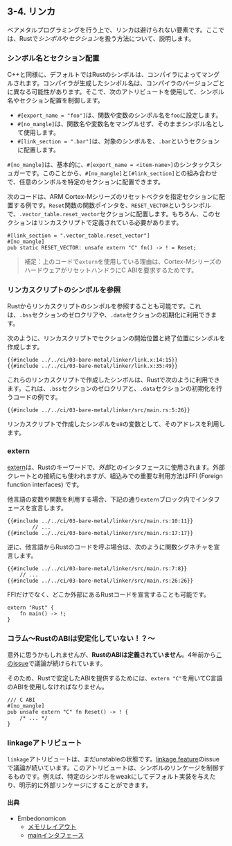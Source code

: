 ## 3-4. リンカ

ベアメタルプログラミングを行う上で、リンカは避けられない要素です。ここでは、Rustで*シンボル*や*セクション*を扱う方法について、説明します。

### シンボル名とセクション配置

C++と同様に、デフォルトではRustのシンボルは、コンパイラによってマングルされます。コンパイラが生成したシンボル名は、コンパイラのバージョンごとに異なる可能性があります。そこで、次のアトリビュートを使用して、シンボル名やセクション配置を制御します。

- `#[export_name = "foo"]`は、関数や変数のシンボル名を`foo`に設定します。
- `#[no_mangle]`は、関数名や変数名をマングルせず、そのままシンボル名として使用します。
- `#[link_section = ".bar"]`は、対象のシンボルを、`.bar`というセクションに配置します。

`#[no_mangle]`は、基本的に、`#[export_name = <item-name>]`のシンタックスシュガーです。このことから、`#[no_mangle]`と`[#link_section]`との組み合わせで、任意のシンボルを特定のセクションに配置できます。

次のコードは、ARM Cortex-Mシリーズのリセットベクタを指定セクションに配置する例です。`Reset`関数の関数ポインタを、`RESET_VECTOR`というシンボルで、`.vector_table.reset_vector`セクションに配置します。もちろん、このセクションはリンカスクリプトで定義されている必要があります。

```rust,ignore
#[link_section = ".vector_table.reset_vector"]
#[no_mangle]
pub static RESET_VECTOR: unsafe extern "C" fn() -> ! = Reset;
```

> 補足：上のコードで`extern`を使用している理由は、Cortex-MシリーズのハードウェアがリセットハンドラにC ABIを要求するためです。

### リンカスクリプトのシンボルを参照

Rustからリンカスクリプトのシンボルを参照することも可能です。これは、`.bss`セクションのゼロクリアや、`.data`セクションの初期化に利用できます。

次のように、リンカスクリプトでセクションの開始位置と終了位置にシンボルを作成します。

```
{{#include ../../ci/03-bare-metal/linker/link.x:14:15}}
{{#include ../../ci/03-bare-metal/linker/link.x:35:49}}
```

これらのリンカスクリプトで作成したシンボルは、Rustで次のように利用できます。これは、`.bss`セクションのゼロクリアと、`.data`セクションの初期化を行うコードの例です。

```rust,ignore
{{#include ../../ci/03-bare-metal/linker/src/main.rs:5:26}}
```

リンカスクリプトで作成したシンボルを`u8`の変数として、そのアドレスを利用します。

### extern

[extern]は、Rustのキーワードで、*外部*とのインタフェースに使用されます。外部クレートとの接続にも使われますが、組込みでの重要な利用方法はFFI (Foreign function interfaces) です。

[extern]: https://doc.rust-lang.org/std/keyword.extern.html

他言語の変数や関数を利用する場合、下記の通り`extern`ブロック内でインタフェースを宣言します。

```rust,ignore
{{#include ../../ci/03-bare-metal/linker/src/main.rs:10:11}}
        // ...
{{#include ../../ci/03-bare-metal/linker/src/main.rs:17:17}}
```

逆に、他言語からRustのコードを呼ぶ場合は、次のように関数シグネチャを宣言します。

```rust,ignore
{{#include ../../ci/03-bare-metal/linker/src/main.rs:7:8}}
    // ...
{{#include ../../ci/03-bare-metal/linker/src/main.rs:26:26}}
```

FFIだけでなく、どこか外部にあるRustコードを宣言することも可能です。

```rust,ignore
extern "Rust" {
    fn main() -> !;
}
```

### コラム〜RustのABIは安定化していない！？〜

意外に思うかもしれませんが、**RustのABIは定義されていません**。4年前から[このissue]で議論が続けられています。

[このissue]: https://github.com/rust-lang/rfcs/issues/600

そのため、Rustで安定したABIを提供するためには、`extern "C"`を用いてC言語のABIを使用しなければなりません。

```rust,ignore
/// C ABI
#[no_mangle]
pub unsafe extern "C" fn Reset() -> ! {
    /* ... */
}
```

### linkageアトリビュート

`linkage`アトリビュートは、まだunstableの状態です。[linkage feature]のissueで議論が続いています。このアトリビュートは、シンボルのリンケージを制御するものです。例えば、特定のシンボルをweakにしてデフォルト実装を与えたり、明示的に外部リンケージにすることができます。

[linkage feature]: https://github.com/rust-lang/rust/issues/29603

#### 出典

- Embedonomicon
  - [メモリレイアウト]
  - [mainインタフェース]

[メモリレイアウト]: https://tomoyuki-nakabayashi.github.io/embedonomicon/memory-layout.html
[mainインタフェース]: https://tomoyuki-nakabayashi.github.io/embedonomicon/main.html
